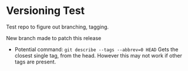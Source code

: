 # Versioning Test

Test repo to figure out branching, tagging.

New branch made to patch this release

- Potential command: `git describe --tags --abbrev=0 HEAD`
  Gets the closest single tag, from the head. However this may not work if other tags are present.
